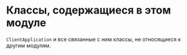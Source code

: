 # Классы, содержащиеся в этом модуле
`ClientApplication` и все связанные с ним классы, не относящиеся к другим модулям.